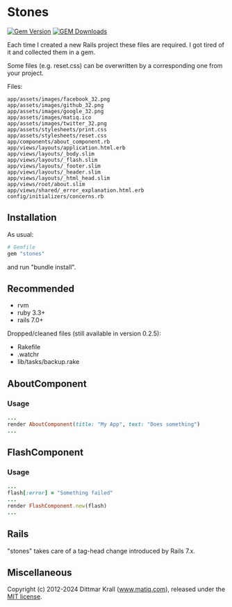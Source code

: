 # Stones

[![Gem Version](https://badge.fury.io/rb/stones.png)](http://badge.fury.io/rb/stones)
[![GEM Downloads](https://img.shields.io/gem/dt/stones?color=168AFE&logo=ruby&logoColor=FE1616)](https://rubygems.org/gems/stones)

Each time I created a new Rails project these files are required.
I got tired of it and collected them in a gem.

Some files (e.g. reset.css) can be overwritten by a
corresponding one from your project.

Files:

    app/assets/images/facebook_32.png
    app/assets/images/github_32.png
    app/assets/images/google_32.png
    app/assets/images/matiq.ico
    app/assets/images/twitter_32.png
    app/assets/stylesheets/print.css
    app/assets/stylesheets/reset.css
    app/components/about_component.rb
    app/views/layouts/application.html.erb
    app/views/layouts/_body.slim
    app/views/layouts/_flash.slim
    app/views/layouts/_footer.slim
    app/views/layouts/_header.slim
    app/views/layouts/_html_head.slim
    app/views/root/about.slim
    app/views/shared/_error_explanation.html.erb
    config/initializers/concerns.rb

## Installation

As usual:
```ruby
# Gemfile
gem "stones"
```
and run "bundle install".

## Recommended

- rvm
- ruby 3.3+
- rails 7.0+

Dropped/cleaned files (still available in version 0.2.5):

- Rakefile
- .watchr
- lib/tasks/backup.rake

## AboutComponent

### Usage
```ruby
...
render AboutComponent(title: "My App", text: "Does something")
...
```

## FlashComponent

### Usage
```ruby
...
flash[:error] = "Something failed"
...
render FlashComponent.new(flash)
...
```

## Rails

"stones" takes care of a tag-head change introduced by Rails 7.x.

## Miscellaneous

Copyright (c) 2012-2024 Dittmar Krall (www.matiq.com),
released under the [MIT license](https://opensource.org/licenses/MIT).
